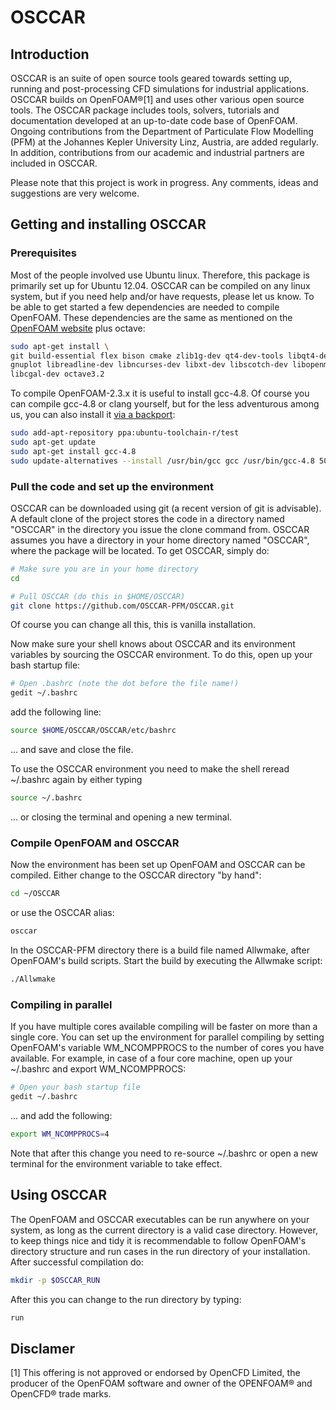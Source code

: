 # OSCCAR
## Introduction
OSCCAR is an suite of open source tools geared towards setting up, running and post-processing CFD simulations for industrial applications. OSCCAR builds on OpenFOAM®[1] and uses other various open source tools. The OSCCAR package includes tools, solvers, tutorials and documentation developed at an up-to-date code base of OpenFOAM. Ongoing contributions from the Department of Particulate Flow Modelling (PFM) at the Johannes Kepler University Linz, Austria, are added regularly. In addition, contributions from our academic and industrial partners are included in OSCCAR.

Please note that this project is work in progress. Any comments, ideas and suggestions are very welcome.

## Getting and installing OSCCAR
### Prerequisites
Most of the people involved use Ubuntu linux. Therefore, this package is primarily set up for Ubuntu 12.04. OSCCAR can be compiled on any linux system, but if you need help and/or have requests, please let us know.
To be able to get started a few dependencies are needed to compile OpenFOAM. These dependencies are the same as mentioned on the [OpenFOAM website](http://www.openfoam.org/download/git.php) plus octave:
```bash
sudo apt-get install \
git build-essential flex bison cmake zlib1g-dev qt4-dev-tools libqt4-dev \
gnuplot libreadline-dev libncurses-dev libxt-dev libscotch-dev libopenmpi-dev \
libcgal-dev octave3.2
```
To compile OpenFOAM-2.3.x it is useful to install gcc-4.8. Of course you can compile gcc-4.8 or clang yourself, but for the less adventurous among us, you can also install it [via a backport](http://askubuntu.com/questions/271388/how-to-install-gcc-4-8-in-ubuntu-12-04-from-the-terminal):
```bash
sudo add-apt-repository ppa:ubuntu-toolchain-r/test
sudo apt-get update
sudo apt-get install gcc-4.8
sudo update-alternatives --install /usr/bin/gcc gcc /usr/bin/gcc-4.8 50
```

### Pull the code and set up the environment
OSCCAR can be downloaded using git (a recent version of git is advisable). A default clone of the project stores the code in a directory named "OSCCAR" in the directory you issue the clone command from. OSCCAR assumes you have a directory in your home directory named "OSCCAR", where the package will be located. To get OSCCAR, simply do:
```bash
# Make sure you are in your home directory
cd

# Pull OSCCAR (do this in $HOME/OSCCAR)
git clone https://github.com/OSCCAR-PFM/OSCCAR.git
```
Of course you can change all this, this is vanilla installation. 

Now make sure your shell knows about OSCCAR and its environment variables by sourcing the OSCCAR environment. To do this, open up your bash startup file:
```bash
# Open .bashrc (note the dot before the file name!)
gedit ~/.bashrc
```
add the following line:
```bash
source $HOME/OSCCAR/OSCCAR/etc/bashrc
```
... and save and close the file.

To use the OSCCAR environment you need to make the shell reread ~/.bashrc again by either typing
```bash
source ~/.bashrc
```
... or closing the terminal and opening a new terminal.

### Compile OpenFOAM and OSCCAR
Now the environment has been set up OpenFOAM and OSCCAR can be compiled. Either change to the OSCCAR directory "by hand":
```bash
cd ~/OSCCAR
```
or use the OSCCAR alias:
```bash
osccar
```
In the OSCCAR-PFM directory there is a build file named Allwmake, after OpenFOAM's build scripts. Start the build by executing the Allwmake script:
```bash
./Allwmake
```

### Compiling in parallel
If you have multiple cores available compiling will be faster on more than a single core. You can set up the environment for parallel compiling by setting OpenFOAM's variable WM_NCOMPPROCS to the number of cores you have available. For example, in case of a four core machine, open up your ~/.bashrc and export WM_NCOMPPROCS:
```bash
# Open your bash startup file
gedit ~/.bashrc
```
... and add the following:
```bash
export WM_NCOMPPROCS=4
```
Note that after this change you need to re-source ~/.bashrc or open a new terminal for the environment variable to take effect.

## Using OSCCAR
The OpenFOAM and OSCCAR executables can be run anywhere on your system, as long as the current directory is a valid case directory. However, to keep things nice and tidy it is recommendable to follow OpenFOAM's directory structure and run cases in the run directory of your installation. After successful compilation do:
```bash
mkdir -p $OSCCAR_RUN
```
After this you can change to the run directory by typing:
```bash
run
```



## Disclamer
[1] This offering is not approved or endorsed by OpenCFD Limited, the producer of the OpenFOAM software and owner of the OPENFOAM®  and OpenCFD®  trade marks.
